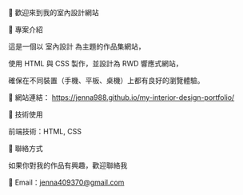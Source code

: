 🏡 歡迎來到我的室內設計網站


📌 專案介紹


這是一個以 室內設計 為主題的作品集網站，


使用 HTML 與 CSS 製作，並設計為 RWD 響應式網站，


確保在不同裝置（手機、平板、桌機）上都有良好的瀏覽體驗。


🔗 網站連結： https://jenna988.github.io/my-interior-design-portfolio/


🚀 技術使用


前端技術：HTML, CSS


📩 聯絡方式


如果你對我的作品有興趣，歡迎聯絡我


📧 Email：jenna409370@gmail.com

